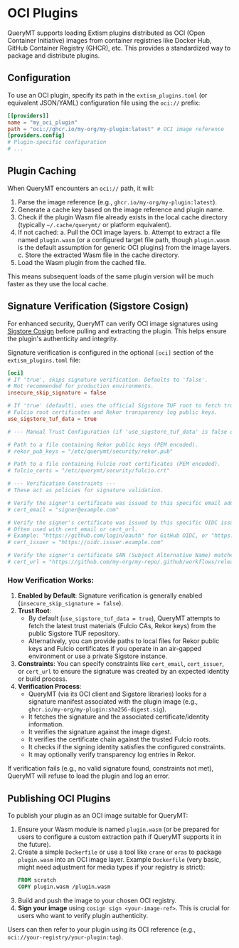# OCI Plugins

QueryMT supports loading Extism plugins distributed as OCI (Open Container Initiative) images from container registries like Docker Hub, GitHub Container Registry (GHCR), etc. This provides a standardized way to package and distribute plugins.

## Configuration

To use an OCI plugin, specify its path in the `extism_plugins.toml` (or equivalent JSON/YAML) configuration file using the `oci://` prefix:

```toml
[[providers]]
name = "my_oci_plugin"
path = "oci://ghcr.io/my-org/my-plugin:latest" # OCI image reference
[providers.config]
# Plugin-specific configuration
# ...
```

## Plugin Caching

When QueryMT encounters an `oci://` path, it will:
1.  Parse the image reference (e.g., `ghcr.io/my-org/my-plugin:latest`).
2.  Generate a cache key based on the image reference and plugin name.
3.  Check if the plugin Wasm file already exists in the local cache directory (typically `~/.cache/querymt/` or platform equivalent).
4.  If not cached:
    a.  Pull the OCI image layers.
    b.  Attempt to extract a file named `plugin.wasm` (or a configured target file path, though `plugin.wasm` is the default assumption for generic OCI plugins) from the image layers.
    c.  Store the extracted Wasm file in the cache directory.
5.  Load the Wasm plugin from the cached file.

This means subsequent loads of the same plugin version will be much faster as they use the local cache.

## Signature Verification (Sigstore Cosign)

For enhanced security, QueryMT can verify OCI image signatures using [Sigstore Cosign](https://www.sigstore.dev/) before pulling and extracting the plugin. This helps ensure the plugin's authenticity and integrity.

Signature verification is configured in the optional `[oci]` section of the `extism_plugins.toml` file:

```toml
[oci]
# If 'true', skips signature verification. Defaults to 'false'.
# Not recommended for production environments.
insecure_skip_signature = false

# If 'true' (default), uses the official Sigstore TUF root to fetch trusted
# Fulcio root certificates and Rekor transparency log public keys.
use_sigstore_tuf_data = true

# --- Manual Trust Configuration (if 'use_sigstore_tuf_data' is false or for specific overrides) ---

# Path to a file containing Rekor public keys (PEM encoded).
# rekor_pub_keys = "/etc/querymt/security/rekor.pub"

# Path to a file containing Fulcio root certificates (PEM encoded).
# fulcio_certs = "/etc/querymt/security/fulcio.crt"

# --- Verification Constraints ---
# These act as policies for signature validation.

# Verify the signer's certificate was issued to this specific email address.
# cert_email = "signer@example.com"

# Verify the signer's certificate was issued by this specific OIDC issuer.
# Often used with cert_email or cert_url.
# Example: "https://github.com/login/oauth" for GitHub OIDC, or "https://accounts.google.com" for Google.
# cert_issuer = "https://oidc.issuer.example.com"

# Verify the signer's certificate SAN (Subject Alternative Name) matches this URL.
# cert_url = "https://github.com/my-org/my-repo/.github/workflows/release.yml@refs/tags/v1.0.0"
```

### How Verification Works:

1.  **Enabled by Default**: Signature verification is generally enabled (`insecure_skip_signature = false`).
2.  **Trust Root**:
    -   By default (`use_sigstore_tuf_data = true`), QueryMT attempts to fetch the latest trust materials (Fulcio CAs, Rekor keys) from the public Sigstore TUF repository.
    -   Alternatively, you can provide paths to local files for Rekor public keys and Fulcio certificates if you operate in an air-gapped environment or use a private Sigstore instance.
3.  **Constraints**: You can specify constraints like `cert_email`, `cert_issuer`, or `cert_url` to ensure the signature was created by an expected identity or build process.
4.  **Verification Process**:
    -   QueryMT (via its OCI client and Sigstore libraries) looks for a signature manifest associated with the plugin image (e.g., `ghcr.io/my-org/my-plugin:sha256-digest.sig`).
    -   It fetches the signature and the associated certificate/identity information.
    -   It verifies the signature against the image digest.
    -   It verifies the certificate chain against the trusted Fulcio roots.
    -   It checks if the signing identity satisfies the configured constraints.
    -   It may optionally verify transparency log entries in Rekor.

If verification fails (e.g., no valid signature found, constraints not met), QueryMT will refuse to load the plugin and log an error.

## Publishing OCI Plugins

To publish your plugin as an OCI image suitable for QueryMT:
1.  Ensure your Wasm module is named `plugin.wasm` (or be prepared for users to configure a custom extraction path if QueryMT supports it in the future).
2.  Create a simple `Dockerfile` or use a tool like `crane` or `oras` to package `plugin.wasm` into an OCI image layer.
    Example `Dockerfile` (very basic, might need adjustment for media types if your registry is strict):
    ```dockerfile
    FROM scratch
    COPY plugin.wasm /plugin.wasm
    ```
3.  Build and push the image to your chosen OCI registry.
4.  **Sign your image** using `cosign sign <your-image-ref>`. This is crucial for users who want to verify plugin authenticity.

Users can then refer to your plugin using its OCI reference (e.g., `oci://your-registry/your-plugin:tag`).

